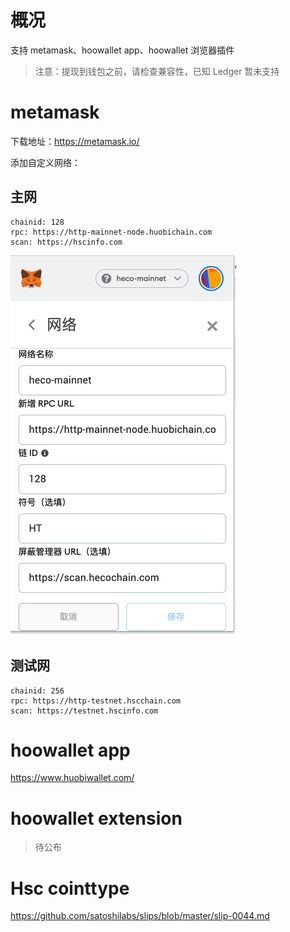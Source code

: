 # 概况

支持 metamask、hoowallet app、hoowallet 浏览器插件

> 注意：提现到钱包之前，请检查兼容性，已知 Ledger 暂未支持

# metamask

下载地址：https://metamask.io/

添加自定义网络：

## 主网

```
chainid: 128
rpc: https://http-mainnet-node.huobichain.com
scan: https://hscinfo.com
```

![metamask](./images/metamask2.png)


## 测试网

```
chainid: 256
rpc: https://http-testnet.hscchain.com
scan: https://testnet.hscinfo.com
```


# hoowallet app

https://www.huobiwallet.com/

# hoowallet extension

> 待公布

# Hsc cointtype

https://github.com/satoshilabs/slips/blob/master/slip-0044.md